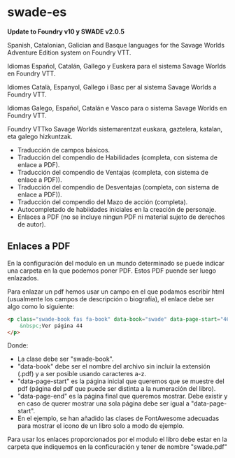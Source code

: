 # swade-es

**Update to Foundry v10 y SWADE v2.0.5**

Spanish, Catalonian, Galician and Basque languages for the Savage Worlds Adventure Edition system on Foundry VTT.

Idiomas Español, Catalán, Gallego y Euskera para el sistema Savage Worlds en Foundry VTT.

Idiomes Català, Espanyol, Gallego i Basc per al sistema Savage Worlds a Foundry VTT.

Idiomas Galego, Español, Catalán e Vasco para o sistema Savage Worlds en Foundry VTT.

Foundry VTTko Savage Worlds sistemarentzat euskara, gaztelera, katalan, eta galego hizkuntzak.


 - Traducción de campos básicos.
 - Traducción del compendio de Habilidades (completa, con sistema de enlace a PDF).
 - Traducción del compendio de Ventajas (completa, con sistema de enlace a PDF)).
 - Traducción del compendio de Desventajas (completa, con sistema de enlace a PDF)).
 - Traducción del compendio del Mazo de acción (completa).
 - Autocompletado de habiidades iniciales en la creación de personaje.
 - Enlaces a PDF (no se incluye ningun PDF ni material sujeto de derechos de autor).


## Enlaces a PDF
En la configuración del modulo en un mundo determinado se puede indicar una carpeta en la que podemos poner PDF. Estos PDF puende ser luego enlazados.

Para enlazar un pdf hemos usar un campo en el que podamos escribir html (usualmente los campos de descripción o biografía), el enlace debe ser algo como lo siguiente:

```html
<p class="swade-book fas fa-book" data-book="swade" data-page-start="46" data-page-end="47">
    &nbspc;Ver página 44
</p>
```
Donde:
 - La clase debe ser "swade-book".
 - "data-book" debe ser el nombre del archivo sin incluir la extensión (.pdf) y a ser posible usando caracteres a-z.
 - "data-page-start" es la página inicial que queremos que se muestre del pdf (página del pdf que puede ser distinta a la numeración del libro).
 - "data-page-end" es la página final que queremos mostrar. Debe existir y en caso de querer mostrar una sola página debe ser igual a "data-page-start".
 - En el ejemplo, se han añadido las clases de FontAwesome adecuadas para mostrar el icono de un libro solo a modo de ejemplo.

 Para usar los enlaces proporcionados por el modulo el libro debe estar en la carpeta que indiquemos en la conficuración y tener de nombre "swade.pdf"
 
 
 


